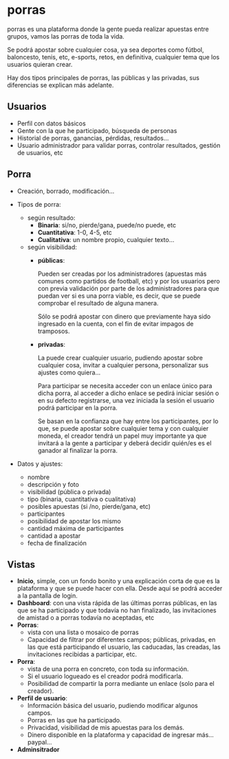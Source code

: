# porras

porras es una plataforma donde la gente pueda realizar apuestas entre grupos, vamos las porras de toda la vida.

Se podrá apostar sobre cualquier cosa, ya sea deportes como fútbol, baloncesto, tenis, etc, e-sports, retos, en definitiva, cualquier tema que los usuarios quieran crear.

Hay dos tipos principales de porras, las públicas y las privadas, sus diferencias se explican más adelante.

## Usuarios

- Perfil con datos básicos
- Gente con la que he participado, búsqueda de personas
- Historial de porras, ganancias, pérdidas, resultados…
- Usuario administrador para validar porras, controlar resultados, gestión de usuarios, etc

## Porra

- Creación, borrado, modificación…

- Tipos de porra:
  - según resultado:
    - **Binaria**: si/no, pierde/gana, puede/no puede, etc
    - **Cuantitativa**: 1-0, 4-5, etc
    - **Cualitativa**: un nombre propio, cualquier texto…
  - según visibilidad:
    - **públicas**:

      Pueden ser creadas por los administradores (apuestas más comunes como partidos de football, etc) y por los usuarios pero con previa validación por parte de los administradores para que puedan ver si es una porra viable, es decir, que se puede comprobar el resultado de alguna manera.

      Sólo se podrá apostar con dinero que previamente haya sido ingresado en la cuenta, con el fin de evitar impagos de tramposos.

    - **privadas**:

      La puede crear cualquier usuario, pudiendo apostar sobre cualquier cosa, invitar a cualquier persona, personalizar sus ajustes como quiera…

      Para participar se necesita acceder con un enlace único para dicha porra, al acceder a dicho enlace se pedirá iniciar sesión o en su defecto registrarse, una vez iniciada la sesión el usuario podrá participar en la porra.

      Se basan en la confianza que hay entre los participantes, por lo que, se puede apostar sobre cualquier tema y con cualquier moneda, el creador tendrá un papel muy importante ya que invitará a la gente a participar y deberá decidir quién/es es el ganador al finalizar la porra.

- Datos y ajustes:

  - nombre
  - descripción y foto
  - visibilidad (pública o privada)
  - tipo (binaria, cuantitativa o cualitativa)
  - posibles apuestas (si /no, pierde/gana, etc)
  - participantes
  - posibilidad de apostar los mismo
  - cantidad máxima de participantes
  - cantidad a apostar
  - fecha de finalización

## Vistas

- **Inicio**, simple, con un fondo bonito y una explicación corta de que es la plataforma y que se puede hacer con ella. Desde aquí se podrá acceder a la pantalla de login.
- **Dashboard**: con una vista rápida de las últimas porras públicas, en las que se ha participado y que todavía no han finalizado, las invitaciones de amistad o a porras todavía no aceptadas, etc
- **Porras**:
  - vista con una lista o mosaico de porras
  - Capacidad de filtrar por diferentes campos; públicas, privadas, en las que está participando el usuario, las caducadas, las creadas, las invitaciones recibidas a participar, etc.
- **Porra**: 
  - vista de una porra en concreto, con toda su información.
  - Si el usuario logueado es el creador podrá modificarla.
  - Posibilidad de compartir la porra mediante un enlace (solo para el creador).
- **Perfil de usuario**:
  - Información básica del usuario, pudiendo modificar algunos campos.
  - Porras en las que ha participado.
  - Privacidad, visibilidad de mis apuestas para los demás.
  - Dinero disponible en la plataforma y capacidad de ingresar más…paypal…
- **Adminsitrador**
